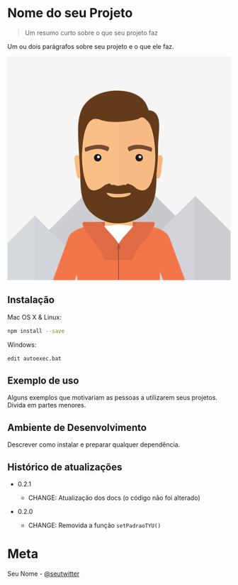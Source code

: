 # Nome do seu Projeto
> Um resumo curto sobre o que seu projeto faz

Um ou dois parágrafos sobre seu projeto e o que ele faz.

![](photo.png)

## Instalação

Mac OS X & Linux:

```sh
npm install --save

```

Windows:

```sh
edit autoexec.bat

```

## Exemplo de uso

Alguns exemplos que motivariam as pessoas a utilizarem seus projetos. Divida em partes menores.


## Ambiente de Desenvolvimento

Descrever como instalar e preparar qualquer dependência.

## Histórico de atualizações

* 0.2.1
  * CHANGE: Atualização dos docs (o código não foi alterado)

* 0.2.0
  * CHANGE: Removida a função  `setPadraoTYU()`


# Meta

Seu Nome - [@seutwitter](twitter.com)


